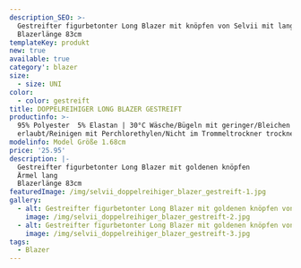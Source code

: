 ```yaml
---
description_SEO: >-
  Gestreifter figurbetonter Long Blazer mit knöpfen von Selvii mit langen Ärmel.
  Blazerlänge 83cm
templateKey: produkt
new: true
available: true
category': blazer
size:
  - size: UNI
color:
  - color: gestreift
title: DOPPELREIHIGER LONG BLAZER GESTREIFT
productinfo: >-
  95% Polyester  5% Elastan | 30°C Wäsche/Bügeln mit geringer/Bleichen nicht
  erlaubt/Reinigen mit Perchlorethylen/Nicht im Trommeltrockner trocknen
modelinfo: Model Größe 1.68cm
price: '25.95'
description: |-
  Gestreifter figurbetonter Long Blazer mit goldenen knöpfen
  Ärmel lang
  Blazerlänge 83cm
featuredImage: /img/selvii_doppelreihiger_blazer_gestreift-1.jpg
gallery:
  - alt: Gestreifter figurbetonter Long Blazer mit goldenen knöpfen von Selvii
    image: /img/selvii_doppelreihiger_blazer_gestreift-2.jpg
  - alt: Gestreifter figurbetonter Long Blazer mit goldenen knöpfen von Selvii
    image: /img/selvii_doppelreihiger_blazer_gestreift-3.jpg
tags:
  - Blazer
---
```


